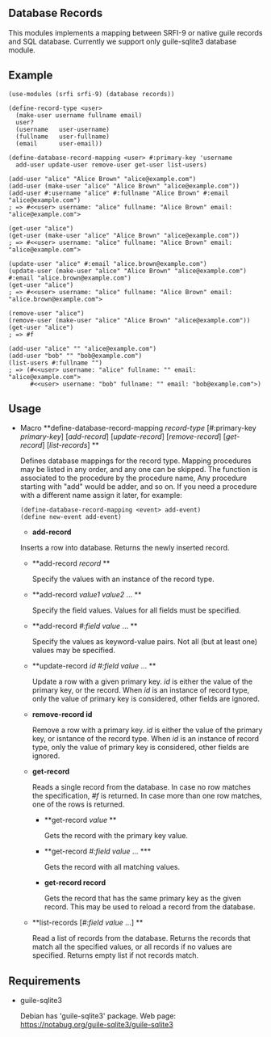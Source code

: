 ## Database Records

This modules implements a mapping between SRFI-9 or native guile records and SQL database.
Currently we support only guile-sqlite3 database module.

## Example

    (use-modules (srfi srfi-9) (database records))

    (define-record-type <user>
      (make-user username fullname email)
      user?
      (username   user-username)
      (fullname   user-fullname)
      (email      user-email))

    (define-database-record-mapping <user> #:primary-key 'username
      add-user update-user remove-user get-user list-users)

    (add-user "alice" "Alice Brown" "alice@example.com")
    (add-user (make-user "alice" "Alice Brown" "alice@example.com"))
    (add-user #:username "alice" #:fullname "Alice Brown" #:email "alice@example.com")
    ; => #<<user> username: "alice" fullname: "Alice Brown" email: "alice@example.com">

    (get-user "alice")
    (get-user (make-user "alice" "Alice Brown" "alice@example.com"))
    ; => #<<user> username: "alice" fullname: "Alice Brown" email: "alice@example.com">

    (update-user "alice" #:email "alice.brown@example.com")
    (update-user (make-user "alice" "Alice Brown" "alice@example.com") #:email "alice.brown@example.com")
    (get-user "alice")
    ; => #<<user> username: "alice" fullname: "Alice Brown" email: "alice.brown@example.com">

    (remove-user "alice")
    (remove-user (make-user "alice" "Alice Brown" "alice@example.com"))
    (get-user "alice")
    ; => #f

    (add-user "alice" "" "alice@example.com")
    (add-user "bob" "" "bob@example.com")
    (list-users #:fullname "")
    ; => (#<<user> username: "alice" fullname: "" email: "alice@example.com">
          #<<user> username: "bob" fullname: "" email: "bob@example.com">)

## Usage

- Macro
  **define-database-record-mapping *record-type* [#:primary-key *primary-key*]
    [*add-record*] [*update-record*] [*remove-record*] [*get-record*] [*list-records*] **

  Defines database mappings for the record type.
  Mapping procedures may be listed in any order, and any one can be skipped.
  The function is associated to the procedure by the procedure name,
  Any procedure starting with "add" would be adder, and so on.
  If you need a procedure with a different name assign it later, for example:

      (define-database-record-mapping <event> add-event)
      (define new-event add-event)

  - **add-record**

  Inserts a row into database. Returns the newly inserted record.

    - **add-record *record* **

      Specify the values with an instance of the record type.

    - **add-record *value1* *value2* ... **

      Specify the field values. Values for all fields must be specified.

    - **add-record *#:field* *value* ... **

      Specify the values as keyword-value pairs.
      Not all (but at least one) values may be specified.

  - **update-record *id* *#:field* *value* ... **

      Update a row with a given primary key.
      *id* is either the value of the primary key, or the record.
      When *id* is an instance of record type, only the value of primary key is considered,
      other fields are ignored.

  - **remove-record id**

     Remove a row with a primary key.
     *id* is either the value of the primary key, or isntance of the record type.
     When *id* is an instance of record type, only the value of primary key is considered,
     other fields are ignored.

  - **get-record**

     Reads a single record from the database.
     In case no row matches the specification, *#f* is returned.
     In case more than one row matches, one of the rows is returned.

     - **get-record *value* **

       Gets the record with the primary key value.

     - **get-record *#:field* *value* ... ***

       Gets the record with all matching values.

     - **get-record record**

       Gets the record that has the same primary key as the given record.
       This may be used to reload a record from the database.

  - **list-records [*#:field* *value* ...] **

     Read a list of records from the database.
     Returns the records that match all the specified values,
     or all records if no values are specified.
     Returns empty list if not records match.

## Requirements

- guile-sqlite3

  Debian has 'guile-sqlite3' package.
  Web page: https://notabug.org/guile-sqlite3/guile-sqlite3

